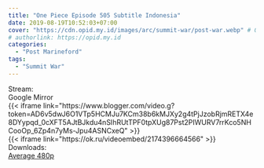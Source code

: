 ```yaml
---
title: "One Piece Episode 505 Subtitle Indonesia"
date: 2019-08-19T10:52:03+07:00
cover: "https://cdn.opid.my.id/images/arc/summit-war/post-war.webp" # Optional, cover
# authorlink: https://opid.my.id
categories:
  - "Post Marineford"
tags:
  - "Summit War"
---
```

<div class="ui menu violet borderless inverted">
  <div class="header item active">
        Stream:
    </div>
  <a class="active item" data-tab="google">
    <i class="google drive icon"></i> Google
  </a>
  <a class="item nounderline" data-tab="mirror">
    <i class="odnoklassniki icon"></i> Mirror
  </a>
</div>
<div class="ui bottom attached tab segment active" style="border:0 !important;" data-tab="google">
{{< iframe link="https://www.blogger.com/video.g?token=AD6v5dwJ6O1VTp5HCMJu7KCm38b6kMJXy2g4tPjJzobRjmRETX4e8DYypqd_0cXFT5AJtBJkdu4nSIhRUtTPF0tpXUg87Pst2PIWURV7rrKco5NHCooOp_6Zp4n7yMs-Jpu4ASNCxeQ" >}}
</div>
<div class="ui bottom attached tab segment" style="border:0 !important;" data-tab="mirror">
{{< iframe link="https://ok.ru/videoembed/2174396664566" >}}
</div>
<div class="ui menu violet borderless inverted">
  <div class="header item active">
        Downloads:
    </div>
  <a class="item nounderline" href="https://ouo.io/Z4udx3" target="_blank" rel="dofollow"><i class="google drive icon"></i>
    Average 480p</a>
</div>